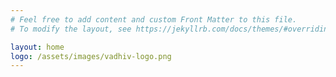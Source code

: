 ```yaml
---
# Feel free to add content and custom Front Matter to this file.
# To modify the layout, see https://jekyllrb.com/docs/themes/#overriding-theme-defaults

layout: home
logo: /assets/images/vadhiv-logo.png
---
```

